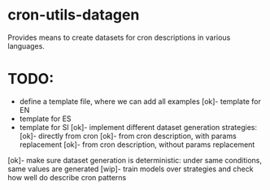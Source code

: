 # cron-utils-datagen
Provides means to create datasets for cron descriptions in various languages.


# TODO:
 - define a template file, where we can add all examples
  [ok]- template for EN
  - template for ES
  - template for SI
 [ok]- implement different dataset generation strategies:
  [ok]- directly from cron
  [ok]- from cron description, with params replacement
  [ok]- from cron description, without params replacement

 [ok]- make sure dataset generation is deterministic: under same conditions, same values are generated
 [wip]- train models over strategies and check how well do describe cron patterns